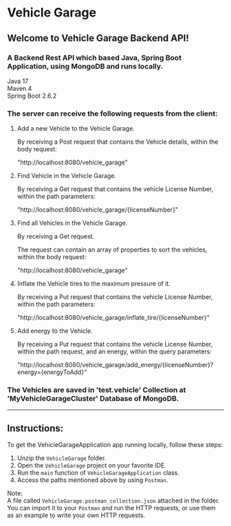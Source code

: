 # Vehicle Garage

## Welcome to Vehicle Garage Backend API!

### A Backend Rest API which based Java, Spring Boot Application, using MongoDB and runs locally.

Java 17 <br>
Maven 4<br>
Spring Boot 2.6.2 <br>

### The server can receive the following requests from the client:

1. Add a new Vehicle to the Vehicle Garage.

   By receiving a Post request that contains the Vehicle details, within the body request:

   "http://localhost:8080/vehicle_garage"

2. Find Vehicle in the Vehicle Garage.

   By receiving a Get request that contains the vehicle License Number, within the path parameters:

   "http://localhost:8080/vehicle_garage/{licenseNumber}"

3. Find all Vehicles in the Vehicle Garage.

   By receiving a Get request.
   
   The request can contain an array of properties to sort the vehicles, within the body request:

   "http://localhost:8080/vehicle_garage"

4. Inflate the Vehicle tires to the maximum pressure of it.

   By receiving a Put request that contains the vehicle License Number, within the path parameters:

   "http://localhost:8080/vehicle_garage/inflate_tire/{licenseNumber}"

5. Add energy to the Vehicle.

   By receiving a Put request that contains the vehicle License Number, within the path request,
   and an energy, within the query parameters:

   "http://localhost:8080/vehicle_garage/add_energy/{licenseNumber}?energy={energyToAdd}"

### The Vehicles are saved in 'test.vehicle' Collection at 'MyVehicleGarageCluster' Database of MongoDB. 

---
## Instructions:

To get the VehicleGarageApplication app running locally, follow these steps:

1. Unzip the `VehicleGarage` folder.
2. Open the `VehicleGarage` project on your favorite IDE.
3. Run the `main` function of `VehicleGarageApplication` class. 
4. Access the paths mentioned above by using `Postman`.

Note: <br>
A file called `VehicleGarage.postman_collection.json` attached in the folder. <br>
You can import it to your `Postman` and run the HTTP requests, or use them as an example to write your own HTTP requests.